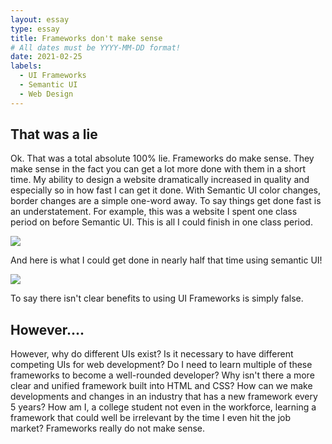 ```yaml
---
layout: essay
type: essay
title: Frameworks don't make sense  
# All dates must be YYYY-MM-DD format!
date: 2021-02-25
labels:
  - UI Frameworks
  - Semantic UI
  - Web Design
---
```



## That was a lie

Ok.  That was a total absolute 100% lie.  Frameworks do make sense.  They make sense in the fact you can get a lot more done with them in a short time.  My ability to design a website dramatically increased in quality and especially so in how fast I can get it done.  With Semantic UI color changes, border changes are a simple one-word away.  To say things get done fast is an understatement.  For example, this was a website I spent one class period on before Semantic UI.  This is all I could finish in one class period.  

<img class="ui large floated left image" src="https://kanaigooding.github.io/images/Historyofsurfing.PNG">

And here is what I could get done in nearly half that time using semantic UI!

<img class="ui large floated left image" src="https://kanaigooding.github.io/images/TchinTchin.PNG">

To say there isn't clear benefits to using UI Frameworks is simply false.  

## However....

However, why do different UIs exist?  Is it necessary to have different competing UIs for web development?  Do I need to learn multiple of these frameworks to become a well-rounded developer?  Why isn't there a more clear and unified framework built into HTML and CSS?  How can we make developments and changes in an industry that has a new framework every 5 years?  How am I, a college student not even in the workforce, learning a framework that could well be irrelevant by the time I even hit the job market?  Frameworks really do not make sense.  
